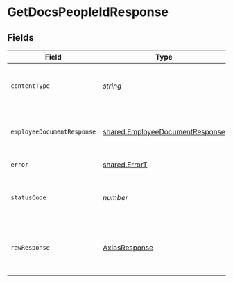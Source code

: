 # GetDocsPeopleIdResponse


## Fields

| Field                                                                                     | Type                                                                                      | Required                                                                                  | Description                                                                               |
| ----------------------------------------------------------------------------------------- | ----------------------------------------------------------------------------------------- | ----------------------------------------------------------------------------------------- | ----------------------------------------------------------------------------------------- |
| `contentType`                                                                             | *string*                                                                                  | :heavy_check_mark:                                                                        | HTTP response content type for this operation                                             |
| `employeeDocumentResponse`                                                                | [shared.EmployeeDocumentResponse](../../../sdk/models/shared/employeedocumentresponse.md) | :heavy_minus_sign:                                                                        | A list of the documents' names and download links.                                        |
| `error`                                                                                   | [shared.ErrorT](../../../sdk/models/shared/errort.md)                                     | :heavy_minus_sign:                                                                        | Unexpected error                                                                          |
| `statusCode`                                                                              | *number*                                                                                  | :heavy_check_mark:                                                                        | HTTP response status code for this operation                                              |
| `rawResponse`                                                                             | [AxiosResponse](https://axios-http.com/docs/res_schema)                                   | :heavy_check_mark:                                                                        | Raw HTTP response; suitable for custom response parsing                                   |